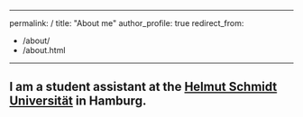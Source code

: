 ---
permalink: /
title: "About me"
author_profile: true
redirect_from: 
  - /about/
  - /about.html
----
I am a student assistant at the [Helmut Schmidt Universität]( https://www.hsu-hh.de/ "Helmut Schidt Universität | Universität der Bundeswehr") in Hamburg.
----
